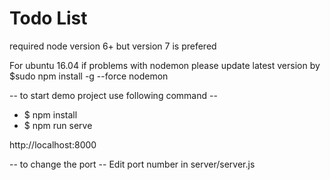 # Todo List
required node version 6+ but version 7 is prefered 

For ubuntu 16.04 if problems with nodemon please update latest version by 
$sudo npm install -g --force nodemon

-- to start demo project use following command --

* $ npm install 
* $ npm run serve

http://localhost:8000

-- to change the port --
Edit port number in server/server.js
